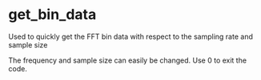 # get_bin_data
Used to quickly get the FFT bin data with respect to the sampling rate and sample size

The frequency and sample size can easily be changed. Use 0 to exit the code.
